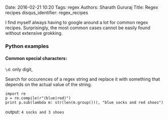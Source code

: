 Date: 2016-02-21 10:20
Tags: regex
Authors: Sharath Gururaj
Title: Regex recipes
disqus_identifier: regex_recipes

I find myself always having to google around a lot for common regex recipes. Surprisingly, the most common cases cannot be easily found without extensive grokking.

### Python examples

#### Common special characters:
`\d`: only digit, 


Search for occurences of a regex string and replace it with something that depends on the actual value of the string.

````
import re
p = re.compile(r"(blue|red)")
print p.sub(lambda m: str(len(m.group())), "blue socks and red shoes")
````

output: `4 socks and 3 shoes`

